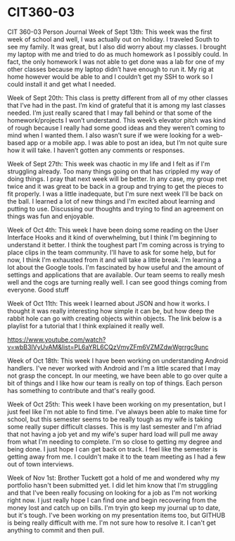 # CIT360-03

CIT 360-03 Person Journal
Week of Sept 13th:
This week was the first week of school and well, I was actually out on holiday. I traveled South to see my family. 
It was great, but I also did worry about my classes. I brought my laptop with me and tried to do as much homework 
as I possibly could. In fact, the only homework I was not able to get done was a lab for one of my other classes 
because my laptop didn’t have enough to run it. My rig at home however would be able to and I couldn’t get my SSH 
to work so I could install it and get what I needed. 

Week of Sept 20th:
This class is pretty different from all of my other classes that I’ve had in the past. I’m kind of grateful that 
it is among my last classes needed. I’m just really scared that I may fall behind or that some of the 
homework/projects I won’t understand. This week’s elevator pitch was kind of rough because I really had some good 
ideas and they weren’t coming to mind when I wanted them. I also wasn’t sure if we were looking for a web-based app 
or a mobile app. I was able to post an idea, but I’m not quite sure how it will take. I haven’t gotten any comments 
or responses.

Week of Sept 27th:
This week was chaotic in my life and I felt as if I'm struggling already. Too many things going on that has crippled 
my way of doing things. I pray that next week will be better. In any case, my group met twice and it was great to be 
back in a group and trying to get the pieces to fit properly. I was a little inadequate, but I'm sure next week I'll 
be back on the ball. I learned a lot of new things and I'm excited about learning and putting to use. Discussing our 
thoughts and trying to find an agreement on things was fun and enjoyable. 

Week of Oct 4th:
This week I have been doing some reading on the User Interface Hooks and it kind of overwhelming, but I think I'm 
beginning to understand it better. I think the toughest part I'm coming across is trying to place clips in the team 
community. I'll have to ask for some help, but for now, I think I'm exhausted from it and will take a little break. 
I'm learning a lot about the Google tools. I'm fascinated by how useful and the amount of settings and applications 
that are available. Our team seems to really mesh well and the cogs are turning really well. I can see good things 
coming from everyone. Good stuff

Week of Oct 11th:
This week I learned about JSON and how it works. I thought it was really interesting how simple it can be, but how 
deep the rabbit hole can go with creating objects within objects. The link below is a playlist for a tutorial that 
I think explained it really well. 

https://www.youtube.com/watch?v=wbB3lVyUvAM&list=PL6aYRL6CQzVmyZFm6VZMZdwWgrrgc9unc 

Week of Oct 18th: 
This week I have been working on understanding Android handlers. I've never worked with Android and I'm a little scared that I may not grasp the concept. In our meeting, we have been able to go over quite a bit of things and I like how our team is really on top of things. Each person has something to contribute and that's really good. 

Week of Oct 25th:
This week I have been working on my presentation, but I just feel like I'm not able to find time. I've always been able to make time for school, but this semester seems to be really tough as my wife is taking some really super difficult classes. This is my last semester and I'm afriad that not having a job yet and my wife's super hard load will pull me away from what I'm needing to complete. I'm so close to getting my degree and being done. I just hope I can get back on track. I feel like the semester is getting away from me. I couldn't make it to the team meeting as I had a few out of town interviews. 

Week of Nov 1st:
Brother Tuckett got a hold of me and wondered why my portfolio hasn't been submitted yet. I did let him know that I'm struggling and that I've been really focusing on looking for a job as I'm not working right now. I just really hope I can find one and begin recovering from the money lost and catch up on bills. I'm tryin gto keep my journal up to date, but it's tough. I've been working on my presentation items too, but GITHUB is being really difficult with me. I'm not sure how to resolve it. I can't get anything to commit and then pull. 
